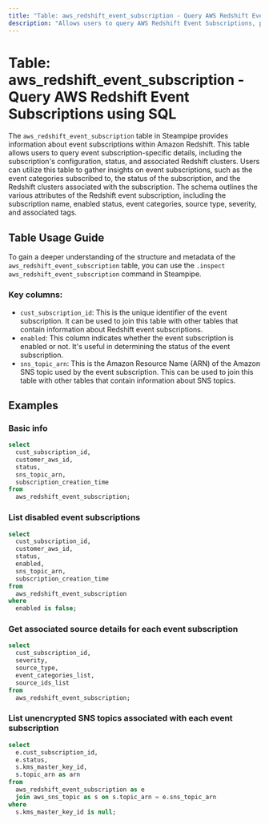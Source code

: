 ```yaml
---
title: "Table: aws_redshift_event_subscription - Query AWS Redshift Event Subscriptions using SQL"
description: "Allows users to query AWS Redshift Event Subscriptions, providing insights into the subscription's configuration, status, and associated Redshift clusters."
---
```


# Table: aws_redshift_event_subscription - Query AWS Redshift Event Subscriptions using SQL

The `aws_redshift_event_subscription` table in Steampipe provides information about event subscriptions within Amazon Redshift. This table allows users to query event subscription-specific details, including the subscription's configuration, status, and associated Redshift clusters. Users can utilize this table to gather insights on event subscriptions, such as the event categories subscribed to, the status of the subscription, and the Redshift clusters associated with the subscription. The schema outlines the various attributes of the Redshift event subscription, including the subscription name, enabled status, event categories, source type, severity, and associated tags.

## Table Usage Guide

To gain a deeper understanding of the structure and metadata of the `aws_redshift_event_subscription` table, you can use the `.inspect aws_redshift_event_subscription` command in Steampipe.

### Key columns:

- `cust_subscription_id`: This is the unique identifier of the event subscription. It can be used to join this table with other tables that contain information about Redshift event subscriptions.
- `enabled`: This column indicates whether the event subscription is enabled or not. It's useful in determining the status of the event subscription.
- `sns_topic_arn`: This is the Amazon Resource Name (ARN) of the Amazon SNS topic used by the event subscription. This can be used to join this table with other tables that contain information about SNS topics.

## Examples

### Basic info

```sql
select
  cust_subscription_id,
  customer_aws_id,
  status,
  sns_topic_arn,
  subscription_creation_time
from
  aws_redshift_event_subscription;
```


### List disabled event subscriptions

```sql
select
  cust_subscription_id,
  customer_aws_id,
  status,
  enabled,
  sns_topic_arn,
  subscription_creation_time
from
  aws_redshift_event_subscription
where
  enabled is false;
```


### Get associated source details for each event subscription

```sql
select
  cust_subscription_id,
  severity,
  source_type,
  event_categories_list,
  source_ids_list
from
  aws_redshift_event_subscription;
```


### List unencrypted SNS topics associated with each event subscription

```sql
select
  e.cust_subscription_id,
  e.status,
  s.kms_master_key_id,
  s.topic_arn as arn
from
  aws_redshift_event_subscription as e
  join aws_sns_topic as s on s.topic_arn = e.sns_topic_arn
where
  s.kms_master_key_id is null;
```
